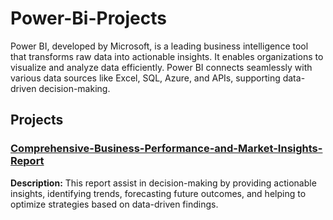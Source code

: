 # Power-Bi-Projects
Power BI, developed by Microsoft, is a leading business intelligence tool that transforms raw data into actionable insights. It enables organizations to visualize and analyze data efficiently. Power BI connects seamlessly with various data sources like Excel, SQL, Azure, and APIs, supporting data-driven decision-making.

## Projects 

### [Comprehensive-Business-Performance-and-Market-Insights-Report](https://github.com/DrAdnanFarzandAli/Comprehensive-Business-Performance-and-Market-Insights-Report)
**Description:** This report assist in decision-making by providing actionable insights, identifying trends, forecasting future outcomes, and helping to optimize strategies based on data-driven findings.
